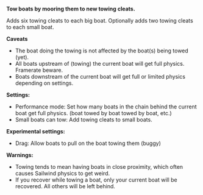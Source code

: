 **Tow boats by mooring them to new towing cleats.**

Adds six towing cleats to each big boat.
Optionally adds two towing cleats to each small boat.

**Caveats**
- The boat doing the towing is not affected by the boat(s) being towed (yet).
- All boats upstream of (towing) the current boat will get full physics. Framerate beware.
- Boats downstream of the current boat will get full or limited physics depending on settings.

**Settings:**
- Performance mode: Set how many boats in the chain behind the current boat get full physics. (boat towed by boat towed by boat, etc.)
- Small boats can tow: Add towing cleats to small boats.

**Experimental settings:**
- Drag: Allow boats to pull on the boat towing them (buggy)

**Warnings:**
- Towing tends to mean having boats in close proximity, which often causes Sailwind physics to get weird.
- If you recover while towing a boat, only your current boat will be recovered. All others will be left behind.

